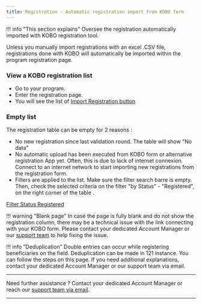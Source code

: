 ```yaml
---
title: Registration - Automatic registration import from KOBO form
---
```


!!! info "This section explains"
    Oversee the registration automatically imported with KOBO registration tool.
    

Unless you manually import registrations with an excel .CSV file, registrations done with KOBO will automatically be imported within the program registration page.


### **View a KOBO registration list**

- Go to your program.
- Enter the registration page.
- You will see the list of 
[Import Registration button](../assets/img/RegistrationImportFile.PNG)


### **Empty list**

The registration table can be empty for 2 reasons :

- No new registration since last validation round. The table will show "No data"
- No automatic upload has been executed from KOBO form or alternative registration App yet. Often, this is due to lack of internet connexion. Connect to an internet network to start importing new registrations from the registration form.
- Filters are applied to the list. Make sure the filter search barre is empty. Then, check the selected criteria on the filter "by Status" - "Registered", on the right corner of the table .

[Filter Status Registered](../assets/img/FilterFunctionFieldsSearch.PNG)


!!! warning "Blank page"
    In case the page is fully blank and do not show the registration column, there may be a technical issue with the link connecting with your KOBO form.
    Please contact your dedicated Account Manager or our <a href="mailto:support@121.global">support team</a> to help fixing the issue.




!!! info "Deduplication"
    Double entries can occur while registering beneficiaries on the field. Deduplication can be made in 121 instance. You can follow the steps on this page. 
    If you need additional explanations, contact your dedicated Account Manager or our support team via email.

___
Need further assistance ? Contact your dedicated Account Manager or reach our <a href="mailto:support@121.global">support team via email</a>.
___